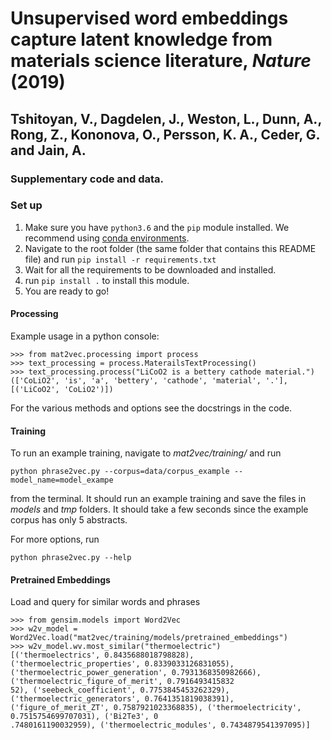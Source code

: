 # Unsupervised word embeddings capture latent knowledge from materials science literature, *Nature* (2019)
## Tshitoyan, V., Dagdelen, J., Weston, L., Dunn, A., Rong, Z., Kononova, O., Persson, K. A., Ceder, G. and Jain, A. 
### Supplementary code and data.


### Set up

1. Make sure you have `python3.6` and the `pip` module installed. 
We recommend using [conda environments](https://docs.conda.io/projects/conda/en/latest/user-guide/tasks/manage-environments.html).
1. Navigate to the root folder (the same folder that contains this README file)
and run `pip install -r requirements.txt`
1. Wait for all the requirements to be downloaded and installed.
1. run `pip install .` to install this module.
1. You are ready to go!

#### Processing

Example usage in a python console:

```
>>> from mat2vec.processing import process
>>> text_processing = process.MaterailsTextProcessing()
>>> text_processing.process("LiCoO2 is a bettery cathode material.")
(['CoLiO2', 'is', 'a', 'bettery', 'cathode', 'material', '.'], [('LiCoO2', 'CoLiO2')])
```

For the various methods and options see the docstrings in the code.

#### Training
To run an example training, navigate to *mat2vec/training/* and run

```
python phrase2vec.py --corpus=data/corpus_example --model_name=model_exampe
```

from the terminal. It should run an example training and save the files in *models*
and *tmp* folders. It should take a few seconds since the example corpus has only 5 abstracts.

For more options, run

```
python phrase2vec.py --help
```

#### Pretrained Embeddings

Load and query for similar words and phrases

```
>>> from gensim.models import Word2Vec
>>> w2v_model = Word2Vec.load("mat2vec/training/models/pretrained_embeddings")
>>> w2v_model.wv.most_similar("thermoelectric")
[('thermoelectrics', 0.8435688018798828), ('thermoelectric_properties', 0.8339033126831055), ('thermoelectric_power_generation', 0.7931368350982666), ('thermoelectric_figure_of_merit', 0.7916493415832
52), ('seebeck_coefficient', 0.7753845453262329), ('thermoelectric_generators', 0.7641351819038391), ('figure_of_merit_ZT', 0.7587921023368835), ('thermoelectricity', 0.7515754699707031), ('Bi2Te3', 0
.7480161190032959), ('thermoelectric_modules', 0.7434879541397095)]
```
